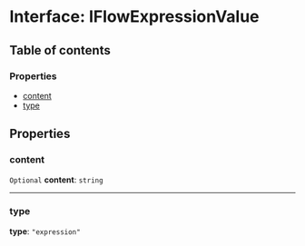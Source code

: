 # Interface: IFlowExpressionValue

## Table of contents

### Properties

* [content](/en/auto-docs/form-antd-materials/interfaces/IFlowExpressionValue.md#content)
* [type](/en/auto-docs/form-antd-materials/interfaces/IFlowExpressionValue.md#type)

## Properties

### content

`Optional` **content**: `string`

***

### type

**type**: `"expression"`
